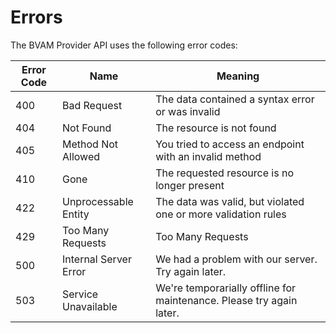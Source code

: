 # Errors


The BVAM Provider API uses the following error codes:


Error Code | Name                  | Meaning
---------- | --------------------- | -------------------------------------------------
400        | Bad Request           | The data contained a syntax error or was invalid
404        | Not Found             | The resource is not found
405        | Method Not Allowed    | You tried to access an endpoint with an invalid method
410        | Gone                  | The requested resource is no longer present
422        | Unprocessable Entity  | The data was valid, but violated one or more validation rules
429        | Too Many Requests     | Too Many Requests
500        | Internal Server Error | We had a problem with our server. Try again later.
503        | Service Unavailable   | We're temporarially offline for maintenance. Please try again later.

